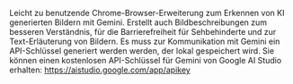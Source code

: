 Leicht zu benutzende Chrome-Browser-Erweiterung zum Erkennen von KI generierten Bildern mit Gemini. 
Erstellt auch Bildbeschreibungen zum besseren Verständnis, für die Barrierefreiheit für Sehbehinderte und zur Text-Erläuterung von Bildern.
Es muss zur Kommunikation mit Gemini ein API-Schlüssel generiert werden werden, der lokal gespeichert wird.
Sie können einen kostenlosen API-Schlüssel für Gemini von Google AI Studio erhalten: https://aistudio.google.com/app/apikey
